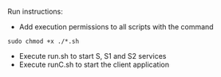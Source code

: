 Run instructions:
- Add execution permissions to all scripts with the command
```
sudo chmod +x ./*.sh
```
- Execute run.sh to start S, S1 and S2 services
- Execute runC.sh to start the client application
